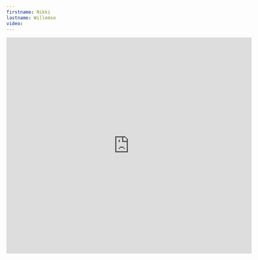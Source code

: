 ```yaml
--- 
firstname: Nikki
lastname: Willemse
video: 
--- 
```


<iframe src="https://player.vimeo.com/video/560843259" width="640" height="564" frameborder="0" allow="autoplay; fullscreen" allowfullscreen></iframe>